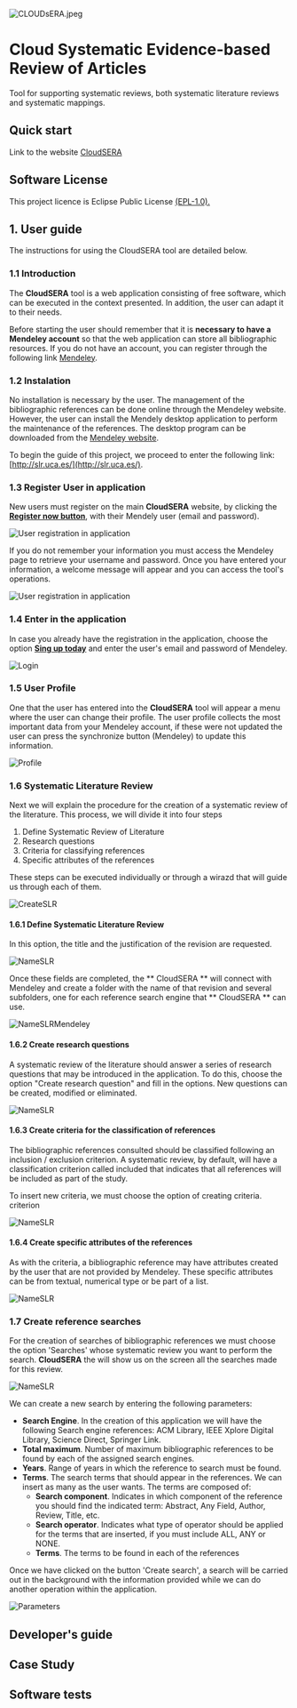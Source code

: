 ![CLOUDsERA.jpeg](https://github.com/spi-fm/CloudSERA/blob/master/images/CloudSERA-sm.jpeg)

# Cloud Systematic Evidence-based Review of Articles
Tool for supporting systematic reviews, both systematic literature reviews and systematic mappings.

## Quick start
Link to the website [CloudSERA](http://slr.uca.es)

## Software License
This project licence is Eclipse Public License [(EPL-1.0).](https://www.eclipse.org/legal/epl-v10.html)

## 1. User guide
The instructions for using the CloudSERA tool are detailed below.
### 1.1 Introduction
The **CloudSERA** tool is a web application consisting of free software, which can be executed in the context presented. In addition, the user can adapt it to their needs.

Before starting the user should remember that it is **necessary to have a Mendeley account** so that the web application can store all bibliographic resources. If you do not have an account, you can register through the following link [Mendeley](https://www.mendeley.com/newsfeed/.).

### 1.2 Instalation
No installation is necessary by the user. The management of the bibliographic references can be done online through the Mendeley website. However, the user can install the Mendely desktop application to perform the maintenance of the references. The desktop program can be downloaded from the [Mendeley website](https://www.mendeley.com/download-mendeley-desktop?_section=footer&switchedFrom=).

To begin the guide of this project, we proceed to enter the following link: [http://slr.uca.es/](http://slr.uca.es/).

### 1.3 Register User in application
New users must register on the main **CloudSERA** website, by clicking the [**Register now button**](http://slr.uca.es/register), with their Mendely user (email and password).

![User registration in application](https://github.com/spi-fm/CloudSERA/blob/master/images/00Register1.png)

If you do not remember your information you must access the Mendeley page to retrieve your username and password. Once you have entered your information, a welcome message will appear and you can access the tool's operations.

![User registration in application](https://github.com/spi-fm/CloudSERA/blob/master/images/01Welcome.png)

### 1.4 Enter in the application
In case you already have the registration in the application, choose the option [**Sing up today**](http://slr.uca.es/login/auth?format=) and enter the user's email and password of Mendeley.


![Login](https://github.com/spi-fm/CloudSERA/blob/master/images/02Login.png)

### 1.5 User Profile
One that the user has entered into the **CloudSERA** tool will appear a menu where the user can change their profile. The user profile collects the most important data from your Mendeley account, if these were not updated the user can press the synchronize button (Mendeley) to update this information.

![Profile](https://github.com/spi-fm/CloudSERA/blob/master/images/04Profile1.png)

### 1.6 Systematic Literature Review
Next we will explain the procedure for the creation of a systematic review of the literature. This process, we will divide it into four steps

1. Define Systematic Review of Literature
2. Research questions
3. Criteria for classifying references
4. Specific attributes of the references

These steps can be executed individually or through a wirazd that will guide us through each of them.

![CreateSLR](https://github.com/spi-fm/CloudSERA/blob/master/images/05CreateSLR.png)


#### 1.6.1 Define Systematic Literature Review
In this option, the title and the justification of the revision are requested.

![NameSLR](https://github.com/spi-fm/CloudSERA/blob/master/images/06SLRName.png)

Once these fields are completed, the ** CloudSERA ** will connect with Mendeley and create a folder with the name of that revision and several subfolders, one for each reference search engine that ** CloudSERA ** can use.

![NameSLRMendeley](https://github.com/spi-fm/CloudSERA/blob/master/images/06SLRNameMendeley.png)

#### 1.6.2 Create research questions
A systematic review of the literature should answer a series of research questions that may be introduced in the application. To do this, choose the option "Create research question" and fill in the options. New questions can be created, modified or eliminated.

![NameSLR](https://github.com/spi-fm/CloudSERA/blob/master/images/07Questions.png)

#### 1.6.3 Create criteria for the classification of references
The bibliographic references consulted should be classified following an inclusion / exclusion criterion. A systematic review, by default, will have a classification criterion called included that indicates that all references will be included as part of the study.

To insert new criteria, we must choose the option of creating criteria.
criterion

![NameSLR](https://github.com/spi-fm/CloudSERA/blob/master/images/08Critera.png)


#### 1.6.4 Create specific attributes of the references
As with the criteria, a bibliographic reference may have attributes created by the user that are not provided by Mendeley. These specific attributes can be from
textual, numerical type or be part of a list.

![NameSLR](https://github.com/spi-fm/CloudSERA/blob/master/images/09Attributes.png)

### 1.7 Create reference searches
For the creation of searches of bibliographic references we must choose the option 'Searches' whose systematic review you want to perform the search. **CloudSERA** the  will show us on the screen all the searches made for this review.

![NameSLR](https://github.com/spi-fm/CloudSERA/blob/master/images/10Search.png)

We can create a new search by entering the following parameters:
* **Search Engine**. In the creation of this application we will have the following
Search engine references: ACM Library, IEEE Xplore Digital Library, Science Direct, Springer Link.
* **Total maximum**. Number of maximum bibliographic references to be found by each of the assigned search engines.
* **Years**. Range of years in which the reference to search must be found.
* **Terms**. The search terms that should appear in the references. We can insert as many as the user wants. The terms are composed of:
    * **Search component**. Indicates in which component of the reference you should find the indicated term: Abstract, Any Field, Author, Review, Title, etc.
    * **Search operator**. Indicates what type of operator should be applied for the
terms that are inserted, if you must include ALL, ANY or NONE.
    * **Terms**. The terms to be found in each of the references
    
Once we have clicked on the button 'Create search', a search will be carried out in the background with the information provided while we can do another operation within the application.

![Parameters](https://github.com/spi-fm/CloudSERA/blob/master/images/11Options.png)


## Developer's guide

## Case Study

## Software tests
